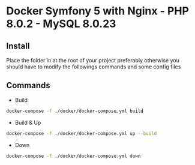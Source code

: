 # Docker Symfony 5 with Nginx - PHP 8.0.2 - MySQL 8.0.23

## Install

Place the folder in at the root of your project preferably otherwise you should have to modify the followings commands and some config files

## Commands

- Build

```bash
docker-compose -f ./docker/docker-compose.yml build
```

- Build & Up

```bash
docker-compose -f ./docker/docker-compose.yml up --build
```

- Down

```bash
docker-compose -f ./docker/docker-compose.yml down
```